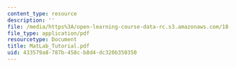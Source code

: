 ```yaml
---
content_type: resource
description: ''
file: /media/https%3A/open-learning-course-data-rc.s3.amazonaws.com/18-04-complex-variables-with-applications-fall-1999/433579a8787b458cb8d4dc320b350350_MatLab_Tutorial.pdf
file_type: application/pdf
resourcetype: Document
title: MatLab_Tutorial.pdf
uid: 433579a8-787b-458c-b8d4-dc320b350350
---
```

